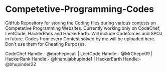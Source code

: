 # Competetive-Programming-Codes
GitHub Repository for storing the Coding files during various contests on Competetive Programming Websites.
Currently working only on CodeChef, LeetCode, HackerRank and HackerEarth.
Will include Codeforces and SPOJ in future.
Codes from every Contest solved by me will be uploaded here.
Don't use them for Cheating Purposes.

CodeChef Handle:- @mrchepecali | 
 LeetCode Handle:- @MrChepe09 | 
 HackerRank Handle:- @khanujabhupinde1 | 
 HackerEarth Handle:- @bhupinder22


